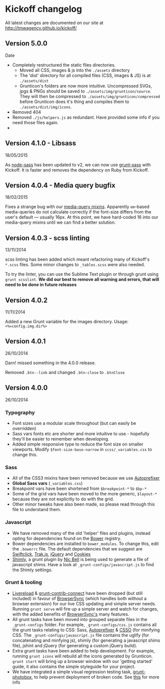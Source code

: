 # Kickoff changelog
All latest changes are documented on our site at http://tmwagency.github.io/kickoff/

## Version 5.0.0
Date

* Completely restructured the static files directories.
	- Moved all CSS, images & js into the `./assets` directory
	- The 'dist' directory for all compiled files (CSS, images & JS) is at `./assets/dist`
	- Grunticon's folders are now more intuitive. Uncompressed SVGs, jpgs & PNGs should be saved to `./assets/img/grunticon/source`. They will then be compressed to `./assets/img/grunticon/compressed` before Grunticon does it's thing and compiles them to `./assets/dist/img/icons`.
* Removed 404
* Removed `./js/helpers.js` as redundant. Have provided some info if you need those files again.
* 

## Version 4.1.0 - Libsass
18/05/2015

As [node-sass](https://github.com/sass/node-sass) has been updated to v2, we can now use [grunt-sass](https://github.com/sindresorhus/grunt-sass) with Kickoff. It is faster and removes the dependency on Ruby from Kickoff.

## Version 4.0.4 - Media query bugfix
18/02/2015

Fixes a strange bug with our [media-query mixins](https://github.com/tmwagency/kickoff/blob/master/scss/mixins/_responsive.scss). Apparently `em`-based media-queries do not calculate correctly if the font-size differs from the user's default — usually 16px. At this point, we have hard-coded 16 into our media-query mixins until we can find a better solution.

## Version 4.0.3 - scss linting
13/11/2014

scss linting has been added which meant refactoring many of Kickoff's `*.scss` files. Some minor changes to `_tables.scss` were also needed.

To try the linter, you can use the Sublime Text plugin or through grunt using `grunt scsslint`. **We did our best to remove all warning and errors, that will need to be done in future releases**

## Version 4.0.2
11/11/2014

Added a new Grunt variable for the images directory. Usage: `<%=config.img.dir%>`

## Version 4.0.1
26/10/2014

Darn! missed something in the 4.0.0 release.

Removed `.btn--link` and changed `.btn-close` to `.btnClose`

## Version 4.0.0
26/10/2014

### Typography
 * Font sizes use a modular scale throughout (but can easily be overridden)
 * Sass vars fonts etc are shorter and more intuitive to use - hopefully they'll be easier to remember when developing.
 * Added simple responsive type to reduce the font size on smaller viewports. Modify `$font-size-base-narrow` in `scss/_variables.css` to change this.

### Sass
* All of the CSS3 mixins have been removed because we use [Autoprefixer](https://github.com/nDmitry/grunt-autoprefixer)
* **Global Sass vars** (`_variables.css`)
 * Breakpoint vars have been shortened from `$breakpoint-*` to `$bp-*`
 * Some of the grid vars have been moved to the more generic, `$layout-*` because they are not explicitly to do with the grid.
 * Other minor tweaks have also been made, so please read through this file to understand them.

### Javascript
* We have removed many of the old 'helper' files and plugins, instead opting for dependencies found on the [Bower](http://bower.io) registry.
* Bower dependencies are installed to `bower_modules`. To change this, edit the `.bowerrc` file. The default dependencies that we suggest are [Swiftclick](https://github.com/tmwagency/swiftclick), [Trak.js](https://github.com/tmwagency/trak.js), [jQuery](https://github.com/jquery/jquery/) and [Cookies](https://github.com/ScottHamper/Cookies/)
* [Shimly](http://github.com/nicbell/shimly), a grunt plugin by [Nic Bell](http://github.com/nicbell) is being used to generate a file of javascript shims. Have a look at `_grunt-configs/javascript.js` to find the Shimly settings.

### Grunt & tooling
* [Livereload](http://livereload.com/) & [grunt-contrib-connect](https://github.com/grunt-contrib-connect) have been dropped (but still included) in favour of [BrowserSync](http://www.browsersync.io/docs/grunt/) (which handles both without a browser extension) for our live CSS updating and simple server needs. Running `grunt serve` will fire up a simple server and watch for changes, with the added benefits of [BrowserSync's](http://www.browsersync.io/docs/grunt/) many features.
* All grunt tasks have been moved into grouped separate files in the `_grunt-configs` folder. For example, `_grunt-configs/css.js` contains all the grunt tasks relating to CSS: Sass, [Autoprefixer](https://github.com/nDmitry/grunt-autoprefixer) & [CSSO](https://github.com/t32k/grunt-csso) (for minifying CSS. The `_grunt-configs/javascript.js` file contains the uglify (for concatenating and minfying js), shimly (for generating a javascript shims file), jshint and jQuery (for generating a custom jQuery build).
* Extra grunt tasks have been added to help development. For example, running `grunt icons` will rebuild all the icons generated by Grunticon. `grunt start` will bring up a browser window with our 'getting started' guide, it also contains the simple styleguide for your project.
* We have integrated a simple visual regression testing task, [grunt-photobox](https://github.com/stefanjudis/grunt-photoBox), to help prevent deployment of broken code. See [this](http://tmwagency.github.io/kickoff/learn/grunt.html#task-photobox) for more info
